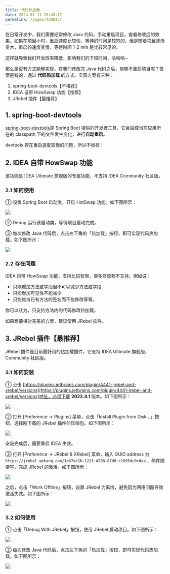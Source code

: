 ```yaml
---
title: 代码热加载
date: 2024-01-11 20:45:17
permalink: /pages/4d8843/
---
```


在日常开发中，我们需要经常修改 Java 代码，手动重启项目，查看修改后的效果。如果在项目小时，重启速度比较快，等待的时间是较短的。但是随着项目逐渐变大，重启的速度变慢，等待时间 1-2 min 是比较常见的。

这样就导致我们开发效率降低，影响我们的下班时间，哈哈哈~

那么是否有方式能够实现，在我们修改完 Java 代码之后，能够不重启项目呢？答案是有的，通过 **代码热加载** 的方式。实现方案有三种：

1. spring-boot-devtools【不推荐】
2. IDEA 自带 HowSwap 功能【推荐】
3. JRebel 插件【最推荐】

## 1. spring-boot-devtools

[spring-boot-devtools](https://docs.spring.io/spring-boot/docs/current/reference/htmlsingle/#using.running-your-application.hot-swapping)是 Spring Boot 提供的开发者工具，它会监控当前应用所在的 classpath 下的文件发生变化，进行**自动重启**。

devtools 存在重启速度较慢的问题，所以不推荐！

## 2. IDEA 自带 HowSwap 功能

该功能是 IDEA Ultimate 旗舰版的专属功能，不支持 IDEA Community 社区版。

### 2.1 如何使用

① 设置 Spring Boot 启动类，开启 HotSwap 功能。如下图所示：

![](https://ximu233.oss-cn-shenzhen.aliyuncs.com/econets-vue/code_hot_loading_1.png)

② Debug 运行该启动类，等待项目启动完成。

③ 每次修改 Java 代码后，点击左下角的「热加载」按钮，即可实现代码热加载。如下图所示：

![](https://ximu233.oss-cn-shenzhen.aliyuncs.com/econets-vue/code_hot_loading_2.png)

### 2.2 存在问题

IDEA 自带 HowSwap 功能，支持比较有限，很多修改都不支持。例如说：

- 只能增加方法或字段但不可以减少方法或字段
- 只能增加可见性不能减少
- 只能维持已有方法的签名而不能修改等等。

你可以认为，只支持方法内的代码修改热加载。

如果想要相对完美的方案，建议使用 JRebel 插件。

## 3. JRebel 插件【最推荐】

JRebel 插件是目前最好用的热加载插件，它支持 IDEA Ultimate 旗舰版、Community 社区版。

### 3.1 如何安装

① 点击 [https://plugins.jetbrains.com/plugin/4441-jrebel-and-xrebel/versions](https://plugins.jetbrains.com/plugin/4441-jrebel-and-xrebel/versions)地址，必须下载 **2022.4.1** 版本。如下图所示：

![](https://ximu233.oss-cn-shenzhen.aliyuncs.com/econets-vue/code_hot_loading_3.png)

② 打开 [Preference -> Plugins] 菜单，点击「Install Plugin from Disk...」按钮，选择刚下载的 JRebel 插件的压缩包。如下图所示：

![](https://ximu233.oss-cn-shenzhen.aliyuncs.com/econets-vue/code_hot_loading_4.png)

安装完成后，需要重启 IDEA 生效。

③ 打开 [Preference -> JRebel & XRebel] 菜单，输入 GUID address 为 `https://jrebel.qekang.com/1e67ec1b-122f-4708-87d0-c1995dc0cdaa` ，邮件随便写，完成 JRebel 的激活。如下图所示：

![](https://ximu233.oss-cn-shenzhen.aliyuncs.com/econets-vue/code_hot_loading_5.png)

之后，点击「Work Offline」按钮，设置 JRebel 为离线，避免因为网络问题导致激活失效。如下图所示：

![](https://ximu233.oss-cn-shenzhen.aliyuncs.com/econets-vue/code_hot_loading_6.png)

### 3.2 如何使用

① 点击「Debug With JRebel」按钮，使用 JRebel 启动项目。如下图所示：

![](https://ximu233.oss-cn-shenzhen.aliyuncs.com/econets-vue/code_hot_loading_7.png)

② 每次修改 Java 代码后，点击左下角的「热加载」按钮，即可实现代码热加载。如下图所示：

![](https://ximu233.oss-cn-shenzhen.aliyuncs.com/econets-vue/code_hot_loading_8.png)